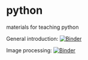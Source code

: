 # python
materials for teaching python



General introduction: [![Binder](https://mybinder.org/badge_logo.svg)](https://mybinder.org/v2/gh/mattatlincoln/python/master?filepath=01_basic_training.ipynb)

Image processing: [![Binder](https://mybinder.org/badge_logo.svg)](https://mybinder.org/v2/gh/mattatlincoln/python/master?filepath=05-Loopy%20loops.ipynb)
